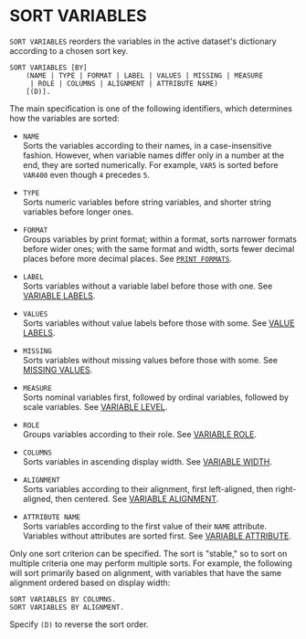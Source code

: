 # SORT VARIABLES

`SORT VARIABLES` reorders the variables in the active dataset's
dictionary according to a chosen sort key.

```
SORT VARIABLES [BY]
    (NAME | TYPE | FORMAT | LABEL | VALUES | MISSING | MEASURE
     | ROLE | COLUMNS | ALIGNMENT | ATTRIBUTE NAME)
    [(D)].
```

The main specification is one of the following identifiers, which
determines how the variables are sorted:

* `NAME`  
  Sorts the variables according to their names, in a case-insensitive
  fashion.  However, when variable names differ only in a number at
  the end, they are sorted numerically.  For example, `VAR5` is
  sorted before `VAR400` even though `4` precedes `5`.

* `TYPE`  
  Sorts numeric variables before string variables, and shorter string
  variables before longer ones.

* `FORMAT`  
  Groups variables by print format; within a format, sorts narrower
  formats before wider ones; with the same format and width, sorts
  fewer decimal places before more decimal places.  See [`PRINT
  FORMATS`](print-formats.md).

* `LABEL`  
  Sorts variables without a variable label before those with one.
  See [VARIABLE LABELS](variable-labels.md).

* `VALUES`  
  Sorts variables without value labels before those with some.  See
  [VALUE LABELS](value-labels.md).

* `MISSING`  
  Sorts variables without missing values before those with some.  See
  [MISSING VALUES](missing-values.md).

* `MEASURE`  
  Sorts nominal variables first, followed by ordinal variables,
  followed by scale variables.  See [VARIABLE
  LEVEL](variable-level.md).

* `ROLE`  
  Groups variables according to their role.  See [VARIABLE
  ROLE](variable-role.md).

* `COLUMNS`  
  Sorts variables in ascending display width.  See [VARIABLE
  WIDTH](variable-width.md).

* `ALIGNMENT`  
  Sorts variables according to their alignment, first left-aligned,
  then right-aligned, then centered.  See [VARIABLE
  ALIGNMENT](variable-alignment.md).

* `ATTRIBUTE NAME`  
  Sorts variables according to the first value of their `NAME`
  attribute.  Variables without attributes are sorted first.  See
  [VARIABLE ATTRIBUTE](variable-attribute.md).

Only one sort criterion can be specified.  The sort is "stable," so to
sort on multiple criteria one may perform multiple sorts.  For
example, the following will sort primarily based on alignment, with
variables that have the same alignment ordered based on display width:

```
SORT VARIABLES BY COLUMNS.
SORT VARIABLES BY ALIGNMENT.
```


Specify `(D)` to reverse the sort order.

